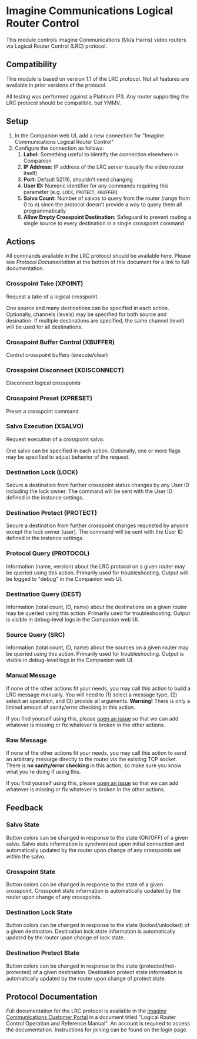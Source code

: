 # Imagine Communications Logical Router Control

This module controls Imagine Communications (f/k/a Harris) video routers via Logical Router Control (LRC) protocol.

## Compatibility

This module is based on version 1.1 of the LRC protocol. Not all features are available in prior versions of the protocol.

All testing was performed against a Platinum IP3. Any router supporting the LRC protocol should be compatible, but YMMV.

## Setup

1. In the Companion web UI, add a new connection for "Imagine Communications Logical Router Control"
2. Configure the connection as follows:
   1. **Label:** Something useful to identify the connection elsewhere in Companion
   2. **IP Address:** IP address of the LRC server (usually the video router itself)
   3. **Port:** Default 52116, shouldn't need changing
   4. **User ID:** Numeric identifier for any commands requiring this parameter (e.g. `LOCK`, `PROTECT`, `XBUFFER`)
   5. **Salvo Count:** Number of salvos to query from the router (range from 0 to n) since the protocol doesn't provide a way to query them all programmatically
   6. **Allow Empty Crosspoint Destination:** Safeguard to prevent routing a single source to every destination in a single crosspoint command

## Actions

All commands available in the LRC protocol should be available here.
Please see *Protocol Documentation* at the bottom of this document for a link to full documentation.

### Crosspoint Take (XPOINT)

Request a take of a logical crosspoint.

One source and many destinations can be specified in each action.
Optionally, channels (levels) may be specified for both source and desination.
If multiple destinations are specified, the same channel (level) will be used for all destinations.

### Crosspoint Buffer Control (XBUFFER)

Control crosspoint buffers (execute/clear)

### Crosspoint Disconnect (XDISCONNECT)

Disconnect logical crosspoints

### Crosspoint Preset (XPRESET)

Preset a crosspoint command

### Salvo Execution (XSALVO)

Request execution of a crosspoint salvo.

One salvo can be specified in each action.
Optionally, one or more flags may be specified to adjust behavior of the request.

### Destination Lock (LOCK)

Secure a destination from further crosspoint status changes by any User ID including the lock owner.
The command will be sent with the User ID defined in the instance settings.

### Destination Protect (PROTECT)

Secure a destination from further crosspoint changes requested by anyone except the lock owner (user).
The command will be sent with the User ID defined in the instance settings.

### Protocol Query (PROTOCOL)

Information (name, version) about the LRC protocol on a given router may be queried using this action.
Primarily used for troubleshooting. Output will be logged to "debug" in the Companion web UI.

### Destination Query (DEST)

Information (total count, ID, name) about the destinations on a given router may be queried using this action.
Primarily used for troubleshooting. Output is visible in debug-level logs in the Companion web UI.

### Source Query (SRC)

Information (total count, ID, name) about the sources on a given router may be queried using this action.
Primarily used for troubleshooting. Output is visible in debug-level logs in the Companion web UI.

### Manual Message

If none of the other actions fit your needs, you may call this action to build a LRC message manually.
You will need to (1) select a message type, (2) select an operation, and (3) provide all arguments.
**Warning!** There is only a limited amount of sanity/error checking in this action.

If you find yourself using this, please [open an issue](https://github.com/bitfocus/companion-module-imagine-lrc/issues/new) so that we can add whatever is missing or fix whatever is broken in the other actions.

### Raw Message

If none of the other actions fit your needs, you may call this action to send an arbitrary message directly to the router via the existing TCP socket.
There is **no sanity/error checking** in this action, so make sure you know what you're doing if using this.

If you find yourself using this, please [open an issue](https://github.com/bitfocus/companion-module-imagine-lrc/issues/new) so that we can add whatever is missing or fix whatever is broken in the other actions.

## Feedback

### Salvo State

Button colors can be changed in response to the state (ON/OFF) of a given salvo.
Salvo state information is synchronized upon initial connection and automatically updated by the router upon change of any crosspoints set within the salvo.

### Crosspoint State

Button colors can be changed in response to the state of a given crosspoint.
Crosspoint state information is automatically updated by the router upon change of any crosspoints.

### Destination Lock State

Button colors can be changed in response to the state (locked/unlocked) of a given destination.
Destination lock state information is automatically updated by the router upon change of lock state.

### Destination Protect State

Button colors can be changed in response to the state (protected/not-protected) of a given destination.
Destination protect state information is automatically updated by the router upon change of protect state.

## Protocol Documentation

Full documentation for the LRC protocol is available in the [Imagine Communications Customer Portal](https://community.imaginecommunications.com/)
in a document titled "Logical Router Control Operation and Reference Manual".
An account is required to access the documentation. Instructions for joining can be found on the login page.
